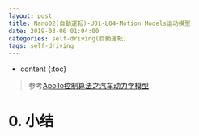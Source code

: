```yaml
---
layout: post
title: Nano02(自動運転)-U01-L04-Motion Models运动模型
date: 2019-03-06 01:04:00
categories: self-driving(自動運転)
tags: self-driving
---
```

* content
{:toc}

> 参考[Apollo控制算法之汽车动力学模型](https://mp.weixin.qq.com/s/G3Plo1Ogcx3s6nz_rdeKtA)

# 0. 小结
